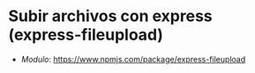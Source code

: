 # Subir archivos con express (express-fileupload)

- *Modulo*: https://www.npmjs.com/package/express-fileupload

